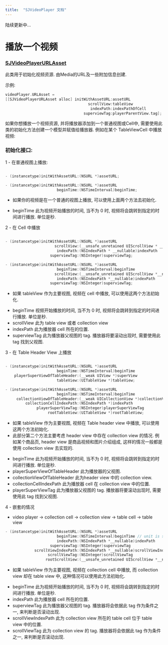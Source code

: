 ```yaml
---
title:  "SJVideoPlayer 文档"
---
```

陆续更新中...

# 播放一个视频
### [SJVideoPlayerURLAsset](https://github.com/changsanjiang/SJBaseVideoPlayer/blob/master/SJBaseVideoPlayer/Model/SJVideoPlayerURLAsset.h)
此类用于初始化视频资源. 由Media的URL及一些附加信息创建.

示例:
```Objective-C
videoPlayer.URLAsset =
[[SJVideoPlayerURLAsset alloc] initWithAssetURL:assetURL
                                     scrollView:tableView
                                      indexPath:indexPathOfCell
                                   superviewTag:playerParentView.tag];
```
如果你想播放一个视频资源, 并将播放器添加到一个普通视图或Cell中, 需要使用此类的初始化方法创建一个模型并赋值给播放器. 例如在某个 TableViewCell 中播放视频:

### 初始化接口:

1 - 在普通视图上播放:

```Objective-C

- (instancetype)initWithAssetURL:(NSURL *)assetURL;

- (instancetype)initWithAssetURL:(NSURL *)assetURL
                       beginTime:(NSTimeInterval)beginTime;
```
* 如果你的视频是在一个普通的视图上播放, 可以使用上面两个方法去初始化.
- beginTime   此为视频开始播放的时间, 当不为 0 时, 视频将会跳转到指定的时间进行播放. 单位是秒.


2 - 在 Cell 中播放

```Objective-C

- (instancetype)initWithAssetURL:(NSURL *)assetURL
                      scrollView:(__unsafe_unretained UIScrollView * __nullable)tableOrCollectionView
                       indexPath:(NSIndexPath * __nullable)indexPath
                    superviewTag:(NSInteger)superviewTag;

- (instancetype)initWithAssetURL:(NSURL *)assetURL
                       beginTime:(NSTimeInterval)beginTime
                      scrollView:(__unsafe_unretained UIScrollView *__nullable)tableOrCollectionView
                       indexPath:(NSIndexPath *__nullable)indexPath
                    superviewTag:(NSInteger)superviewTag;
```
* 如果 tableView 作为主要视图, 视频在 cell 中播放, 可以使用这两个方法初始化.
- beginTime   视频开始播放的时间, 当不为 0 时, 视频将会跳转到指定的时间进行播放. 单位是秒.
- scrollView   此为 table view 或者 collection view
- indexPath   此为播放器 cell 所在的位置.
- superviewTag   此为播放器父视图的 tag. 播放器将要滚动出现时, 需要使用此 tag 找到父视图.

3 - 在 Table Header View 上播放

```Objective-C

- (instancetype)initWithAssetURL:(NSURL *)assetURL
                       beginTime:(NSTimeInterval)beginTime
    playerSuperViewOfTableHeader:(__weak UIView *)superView
                       tableView:(UITableView *)tableView;

- (instancetype)initWithAssetURL:(NSURL *)assetURL
                       beginTime:(NSTimeInterval)beginTime
     collectionViewOfTableHeader:(__weak UICollectionView *)collectionView
         collectionCellIndexPath:(NSIndexPath *)indexPath
              playerSuperViewTag:(NSInteger)playerSuperViewTag
                   rootTableView:(UITableView *)rootTableView;
```
* 如果 tableView 作为主要视图, 视频在 Table header view 中播放, 可以使用这两个方法初始化.
* 此部分第二个方法主要考虑 header view 中存在 collection view 的情况. 例如某个商品页, header view 是商品视频和图片介绍组成, 这样的情况一般都是使用 collection view 去实现的.
- beginTime   此为视频开始播放的时间, 当不为 0 时, 视频将会跳转到指定的时间进行播放. 单位是秒.
- playerSuperViewOfTableHeader   此为播放器的父视图.
- collectionViewOfTableHeader    此为header view 中的 collection view.
- collectionCellIndexPath   此为播放器 cell 在 collection view 中的位置.
- playerSuperViewTag   此为播放器父视图的 tag. 播放器将要滚动出现时, 需要使用此 tag 找到父视图.

4 - 嵌套的情况
* video player -> collection cell -> collection view -> table cell -> table view

```Objective-C
- (instancetype)initWithAssetURL:(NSURL *)assetURL
                       beginTime:(NSTimeInterval)beginTime // unit is sec.
                       indexPath:(NSIndexPath *__nullable)indexPath
                    superviewTag:(NSInteger)superviewTag
             scrollViewIndexPath:(NSIndexPath *__nullable)scrollViewIndexPath
                   scrollViewTag:(NSInteger)scrollViewTag
                  rootScrollView:(__unsafe_unretained UIScrollView *__nullable)rootScrollView;

```
* 如果 tableView 作为主要视图, 视频在 collection cell 中播放, 而 collection view 却在 table view 中, 这种情况可以使用此方法初始化.
- beginTime   此为视频开始播放的时间, 当不为 0 时, 视频将会跳转到指定的时间进行播放. 单位是秒.
- indexPath   此为播放器 cell 所在的位置.
- superviewTag   此为播放器父视图的 tag. 播放器将会依据此 tag 作为条件之一, 来判断是否滚动出现.
- scrollViewIndexPath   此为 collection view 所在的 table cell 位于 table view 中的位置.
- scrollViewTag   此为 collection view 的 tag. 播放器将会依据此 tag 作为条件之一, 来判断是否滚动出现.
